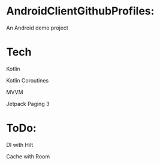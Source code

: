 # AndroidClientGithubProfiles:
 An Android demo project 

# Tech
 Kotlin
 
 Kotlin Coroutines
 
 MVVM
 
 Jetpack Paging 3
 
# ToDo:
 DI with Hilt
 
 Cache with Room
